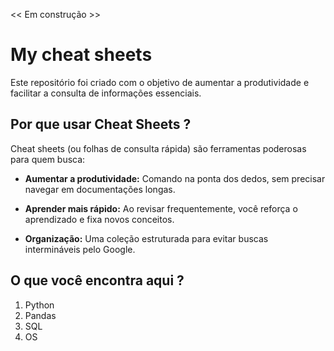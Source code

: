 
<< Em construção >>

# My cheat sheets

Este repositório foi criado com o objetivo de aumentar a produtividade e facilitar a consulta de informações essenciais.

## Por que usar Cheat Sheets ?
Cheat sheets (ou folhas de consulta rápida) são ferramentas poderosas para quem busca:

* **Aumentar a produtividade:** Comando na ponta dos dedos, sem precisar navegar em documentações longas.

* **Aprender mais rápido:** Ao revisar frequentemente, você reforça o aprendizado e fixa novos conceitos.

* **Organização:** Uma coleção estruturada para evitar buscas intermináveis pelo Google.

## O que você encontra aqui ?

1. Python
2. Pandas
3. SQL
4. OS
